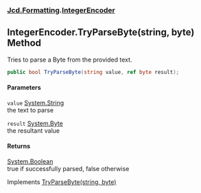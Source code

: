 ### [Jcd.Formatting](Jcd_Formatting.md 'Jcd.Formatting').[IntegerEncoder](Jcd_Formatting_IntegerEncoder.md 'Jcd.Formatting.IntegerEncoder')
## IntegerEncoder.TryParseByte(string, byte) Method
Tries to parse a Byte from the provided text.  
```csharp
public bool TryParseByte(string value, ref byte result);
```
#### Parameters
<a name='Jcd_Formatting_IntegerEncoder_TryParseByte(string_byte)_value'></a>
`value` [System.String](https://docs.microsoft.com/en-us/dotnet/api/System.String 'System.String')  
the text to parse
  
<a name='Jcd_Formatting_IntegerEncoder_TryParseByte(string_byte)_result'></a>
`result` [System.Byte](https://docs.microsoft.com/en-us/dotnet/api/System.Byte 'System.Byte')  
the resultant value
  
#### Returns
[System.Boolean](https://docs.microsoft.com/en-us/dotnet/api/System.Boolean 'System.Boolean')  
true if successfully parsed, false otherwise

Implements [TryParseByte(string, byte)](Jcd_Formatting_IIntegerParser_TryParseByte(string_byte).md 'Jcd.Formatting.IIntegerParser.TryParseByte(string, byte)')  
